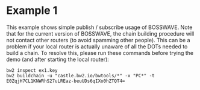 # Example 1

This example shows simple publish / subscribe usage of BOSSWAVE. Note that
for the current version of BOSSWAVE, the chain building procedure will not
contact other routers (to avoid spamming other people). This can be a
problem if your local router is actually unaware of all the DOTs needed
to build a chain. To resolve this, please run these commands before
trying the demo (and after starting the local router):

```
bw2 inspect ex1.key
bw2 buildchain -u "castle.bw2.io/bwtools/*" -x "PC*" -t E0ZqjH7CL1KNWRhS27uLREaz-beuUDs6qIXo0hZTQT4=
```
